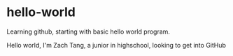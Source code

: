 # hello-world
Learning github, starting with basic hello world program.

Hello world, I'm Zach Tang, a junior in highschool, looking to get into GitHub
